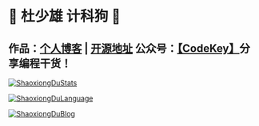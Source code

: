 # 💚 杜少雄 计科狗 💜 

## 作品：<a href="https://www.shaoxiongdu.top" target="_blank">个人博客</a> | <a href="https://github.com/ShaoxiongDu/ShaoxiongDu_Blog" target="_blank">开源地址</a>  公众号：<a href="https://raw.githubusercontent.com/ShaoxiongDu/ShaoxiongDu/main/CodeKey.jpg">【CodeKey】</a>分享编程干货！ 

[![ShaoxiongDuStats](https://github-readme-stats.vercel.app/api?custom_title=统计&username=shaoxiongdu&show_icons=true&locale=cn&cache_seconds=1800&include_all_commits=true)](https://github.com/ShaoxiongDu)

[![ShaoxiongDuLanguage](https://github-readme-stats.vercel.app/api/top-langs/?&layout=compact&custom_title=分析&username=shaoxiongdu&&locale=cn&&langs_count=10)](https://github.com/ShaoxiongDu)

[![ShaoxiongDuBlog](https://github-readme-stats.vercel.app/api/pin/?username=shaoxiongdu&repo=shaoxiongdu_blog)](https://github.com/shaoxiongdu_blog)
